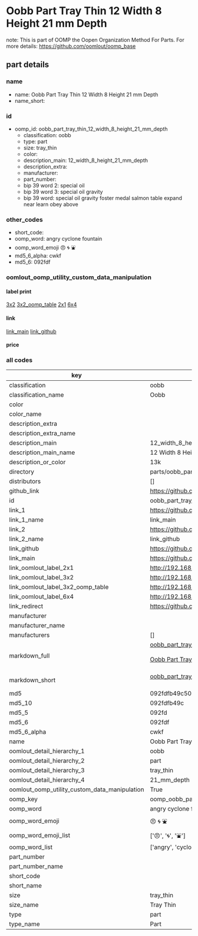 # Oobb Part Tray Thin 12 Width 8 Height 21 mm Depth  

note: This is part of OOMP the Oopen Organization Method For Parts. For more details: https://github.com/oomlout/oomp_base

##  part details
  







### name
* name: Oobb Part Tray Thin 12 Width 8 Height 21 mm Depth
* name_short: 
### id
* oomp_id: oobb_part_tray_thin_12_width_8_height_21_mm_depth
  * classification: oobb
  * type: part
  * size: tray_thin
  * color: 
  * description_main: 12_width_8_height_21_mm_depth
  * description_extra: 
  * manufacturer: 
  * part_number: 
  * bip 39 word 2: special oil
  * bip 39 word 3: special oil gravity
  * bip 39 word: special oil gravity foster medal salmon table expand near learn obey above

### other_codes
* short_code: 
* oomp_word: angry cyclone fountain
* oomp_word_emoji :angry: :cyclone: :fountain:
* md5_6_alpha: cwkf
* md5_6: 092fdf






### oomlout_oomp_utility_custom_data_manipulation
#### label print
[3x2](http://192.168.1.245:1112/?label=oomp%20cwkf)
[3x2_oomp_table](http://192.168.1.108:1112/?label=oomp%20cwkf)
[2x1](http://192.168.1.242:1112/?label=oomp%20cwkf)
[6x4](http://192.168.1.55:1112/?label=oomp%20cwkf)    

#### link

[link_main](https://github.com/oomlout/oomlout_oomp_version_1_messy/tree/main/parts/oobb_part_tray_thin_12_width_8_height_21_mm_depth) [link_github](https://github.com/oomlout/oomlout_oomp_version_1_messy/tree/main/parts/oobb_part_tray_thin_12_width_8_height_21_mm_depth)                             

#### price







### all codes 
| key | value |  
| --- | --- |  
| classification | oobb |  
| classification_name | Oobb |  
| color |  |  
| color_name |  |  
| description_extra |  |  
| description_extra_name |  |  
| description_main | 12_width_8_height_21_mm_depth |  
| description_main_name | 12 Width 8 Height 21 mm Depth |  
| description_or_color | 13k |  
| directory | parts/oobb_part_tray_thin_12_width_8_height_21_mm_depth |  
| distributors | [] |  
| github_link | https://github.com/oomlout/oomlout_oomp_part_src/tree/main/parts/oobb_part_tray_thin_12_width_8_height_21_mm_depth |  
| id | oobb_part_tray_thin_12_width_8_height_21_mm_depth |  
| link_1 | https://github.com/oomlout/oomlout_oomp_version_1_messy/tree/main/parts/oobb_part_tray_thin_12_width_8_height_21_mm_depth |  
| link_1_name | link_main |  
| link_2 | https://github.com/oomlout/oomlout_oomp_version_1_messy/tree/main/parts/oobb_part_tray_thin_12_width_8_height_21_mm_depth |  
| link_2_name | link_github |  
| link_github | https://github.com/oomlout/oomlout_oomp_version_1_messy/tree/main/parts/oobb_part_tray_thin_12_width_8_height_21_mm_depth |  
| link_main | https://github.com/oomlout/oomlout_oomp_version_1_messy/tree/main/parts/oobb_part_tray_thin_12_width_8_height_21_mm_depth |  
| link_oomlout_label_2x1 | http://192.168.1.242:1112/?label=oomp%20cwkf |  
| link_oomlout_label_3x2 | http://192.168.1.245:1112/?label=oomp%20cwkf |  
| link_oomlout_label_3x2_oomp_table | http://192.168.1.108:1112/?label=oomp%20cwkf |  
| link_oomlout_label_6x4 | http://192.168.1.55:1112/?label=oomp%20cwkf |  
| link_redirect | https://github.com/oomlout/oomlout_oomp_version_1_messy/tree/main/parts/oobb_part_tray_thin_12_width_8_height_21_mm_depth |  
| manufacturer |  |  
| manufacturer_name |  |  
| manufacturers | [] |  
| markdown_full | [oobb_part_tray_thin_12_width_8_height_21_mm_depth](none)<br>[](none)<br>[Oobb Part Tray Thin 12 Width 8 Height 21 Mm Depth](none)<br><br> |  
| markdown_short | [oobb_part_tray_thin_12_width_8_height_21_mm_depth](none)<br><br> |  
| md5 | 092fdfb49c503b9ef9c525c0cc267687 |  
| md5_10 | 092fdfb49c |  
| md5_5 | 092fd |  
| md5_6 | 092fdf |  
| md5_6_alpha | cwkf |  
| name | Oobb Part Tray Thin 12 Width 8 Height 21 mm Depth |  
| oomlout_detail_hierarchy_1 | oobb |  
| oomlout_detail_hierarchy_2 | part |  
| oomlout_detail_hierarchy_3 | tray_thin |  
| oomlout_detail_hierarchy_4 | 21_mm_depth |  
| oomlout_oomp_utility_custom_data_manipulation | True |  
| oomp_key | oomp_oobb_part_tray_thin_12_width_8_height_21_mm_depth |  
| oomp_word | angry cyclone fountain |  
| oomp_word_emoji | :angry: :cyclone: :fountain: |  
| oomp_word_emoji_list | [':angry:', ':cyclone:', ':fountain:'] |  
| oomp_word_list | ['angry', 'cyclone', 'fountain'] |  
| part_number |  |  
| part_number_name |  |  
| short_code |  |  
| short_name |  |  
| size | tray_thin |  
| size_name | Tray Thin |  
| type | part |  
| type_name | Part |  
